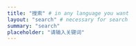 ```yaml
---
title: "搜索" # in any language you want
layout: "search" # necessary for search
summary: "search"
placeholder: "请输入关键词"
---
```

